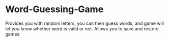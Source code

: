 # Word-Guessing-Game
Provides you with random letters, you can then guess words, and game will let you know whether word is valid or not. Allows you to save and restore games
